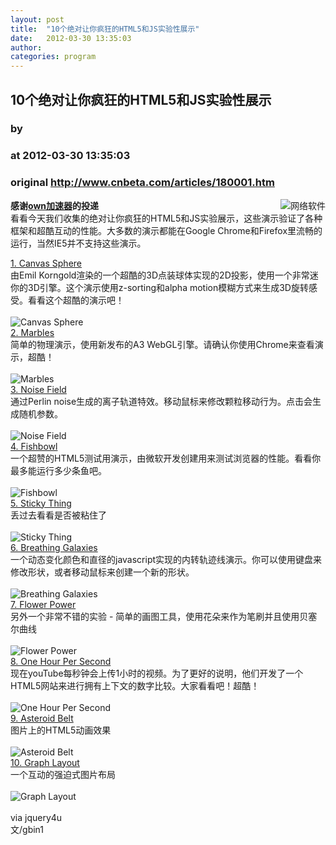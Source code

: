 ```yaml
---
layout: post
title:  "10个绝对让你疯狂的HTML5和JS实验性展示"
date:   2012-03-30 13:35:03
author: 
categories: program
---
```


## 10个绝对让你疯狂的HTML5和JS实验性展示
### by 
### at 2012-03-30 13:35:03
### original <http://www.cnbeta.com/articles/180001.htm>

<div><a rel="nofollow" href="http://www.cnbeta.com/topics/128.htm"><img src="http://img.cnbeta.com/topics/global.png" alt="网络软件" name="sign" align="right"></a>
        <p><b>感谢<a rel="nofollow" href="http://www.ownssh.com">own加速器</a>的投递</b><br>
看看今天我们收集的绝对让你疯狂的HTML5和JS实验展示，这些演示验证了各种框架和超酷互动的性能。大多数的演示都能在Google Chrome和Firefox里流畅的运行，当然IE5并不支持这些演示。</p>
		<p><a rel="nofollow" href="http://clublime.com/lab/html5/sphere/">1. Canvas Sphere </a> <br>
由Emil Korngold渲染的一个超酷的3D点装球体实现的2D投影，使用一个非常迷你的3D引擎。这个演示使用z-sorting和alpha motion模糊方式来生成3D旋转感受。看看这个超酷的演示吧！<br>
<br>
<img alt="Canvas Sphere" src="http://img.cnbeta.com/newsimg/120330/1335040556186254.jpg"><br>
<a rel="nofollow" href="http://experiments.joshua-perez.com/marbles/">2. Marbles</a> <br>
简单的物理演示，使用新发布的A3 WebGL引擎。请确认你使用Chrome来查看演示，超酷！<br>
<br>
<img alt="Marbles" src="http://img.cnbeta.com/newsimg/120330/13350411309701389.jpg"><br>
<a rel="nofollow" href="http://www.airtightinteractive.com/demos/processing_js/noisefield08.html">3. Noise Field</a> <br>
通过Perlin noise生成的离子轨道特效。移动鼠标来修改颗粒移动行为。点击会生成随机参数。<br>
<br>
<img alt="Noise Field" src="http://img.cnbeta.com/newsimg/120330/13350421564973196.jpg"><br>
<a rel="nofollow" href="http://ie.microsoft.com/testdrive/performance/fishbowl/default.html">4. Fishbowl</a> <br>
一个超赞的HTML5测试用演示，由微软开发创建用来测试浏览器的性能。看看你最多能运行多少条鱼吧。<br>
<br>
<img alt="Fishbowl" src="http://img.cnbeta.com/newsimg/120330/133504313667596.jpg"><br>
<a rel="nofollow" href="http://www.spielzeugz.de/html5/sticky-thing/">5. Sticky Thing</a> <br>
丢过去看看是否被粘住了<br>
<br>
<img alt="Sticky Thing" src="http://img.cnbeta.com/newsimg/120330/13350541144701276.jpg"><br>
<a rel="nofollow" href="http://mudcu.be/labs/JS1k/BreathingGalaxies.html">6. Breathing Galaxies</a> <br>
一个动态变化颜色和直径的javascript实现的内转轨迹线演示。你可以使用键盘来修改形状，或者移动鼠标来创建一个新的形状。<br>
<br>
<img alt="Breathing Galaxies" src="http://img.cnbeta.com/newsimg/120330/13350551234482275.jpg"><br>
<a rel="nofollow" href="http://www.openrise.com/lab/FlowerPower/">7. Flower Power</a> <br>
另外一个非常不错的实验 - 简单的画图工具，使用花朵来作为笔刷并且使用贝塞尔曲线<br>
<br>
<img alt="Flower Power" src="http://img.cnbeta.com/newsimg/120330/1335066881889552.jpg"><br>
<a rel="nofollow" href="http://www.onehourpersecond.com/">8. One Hour Per Second</a> <br>
现在youTube每秒钟会上传1小时的视频。为了更好的说明，他们开发了一个HTML5网站来进行拥有上下文的数字比较。大家看看吧！超酷！<br>
<br>
<img alt="One Hour Per Second" src="http://img.cnbeta.com/newsimg/120330/13350671954446755.jpg"><br>
<a rel="nofollow" href="http://ie.microsoft.com/testdrive/Performance/AsteroidBelt/Default.html">9. Asteroid Belt</a> <br>
图片上的HTML5动画效果<br>
<br>
<img alt="Asteroid Belt" src="http://img.cnbeta.com/newsimg/120330/13350681437855334.jpg"><br>
<a rel="nofollow" href="http://canvas-test.appspot.com/">10. Graph Layout</a> <br>
一个互动的强迫式图片布局<br>
<br>
<img alt="Graph Layout" src="http://img.cnbeta.com/newsimg/120330/1335079208781950.jpg"><br>
<br>
via jquery4u<br>
文/gbin1<br></p></div>